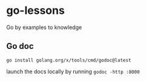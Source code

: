 # go-lessons

Go by examples to knowledge

## Go doc

`go install golang.org/x/tools/cmd/godoc@latest`

launch the docs locally by running `godoc -http :8000`
